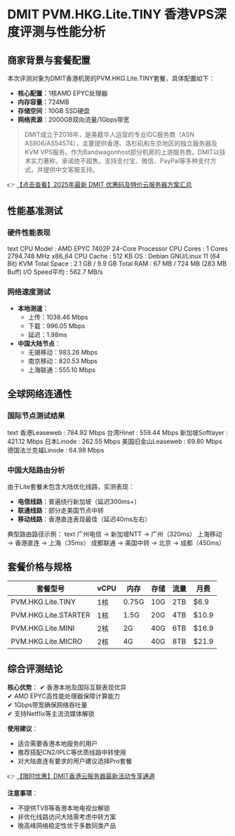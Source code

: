 # DMIT PVM.HKG.Lite.TINY 香港VPS深度评测与性能分析

## 商家背景与套餐配置

本次评测对象为DMIT香港机房的PVM.HKG.Lite.TINY套餐，具体配置如下：
- **核心配置**：1核AMD EPYC处理器
- **内存容量**：724MB
- **存储空间**：10GB SSD硬盘
- **网络资源**：2000GB双向流量/1Gbps带宽

> DMIT成立于2018年，是美籍华人运营的专业IDC服务商（ASN AS906/AS54574），主要提供香港、洛杉矶和东京地区的独立服务器及KVM VPS服务。作为Bandwagonhost部分机房的上游服务商，DMIT以技术实力著称，承诺绝不超售。支持支付宝、微信、PayPal等多种支付方式，并提供中文客服支持。

👉 [【点击查看】2025年最新 DMIT 优惠码及特价云服务器方案汇总](https://bit.ly/dmit_coupon)

## 性能基准测试

### 硬件性能表现
text
CPU Model            : AMD EPYC 7402P 24-Core Processor
CPU Cores            : 1 Cores 2794.748 MHz x86_64
CPU Cache            : 512 KB 
OS                   : Debian GNU/Linux 11 (64 Bit) KVM
Total Space          : 2.1 GB / 9.9 GB 
Total RAM            : 67 MB / 724 MB (283 MB Buff)
I/O Speed平均        : 562.7 MB/s

### 网络速度测试
- **本地测速**：
  - 上传：1038.46 Mbps
  - 下载：996.05 Mbps
  - 延迟：1.98ms
- **中国大陆节点**：
  - 无锡移动：983.26 Mbps
  - 南京移动：820.53 Mbps 
  - 上海联通：555.10 Mbps

## 全球网络连通性

### 国际节点测试结果
text
香港Leaseweb         : 784.92 Mbps
台湾Hinet            : 559.44 Mbps
新加坡Softlayer      : 421.12 Mbps
日本Linode           : 262.55 Mbps
美国旧金山Leaseweb   : 69.80 Mbps
德国法兰克福Linode   : 64.98 Mbps

### 中国大陆路由分析
由于Lite套餐未包含大陆优化线路，实测表现：
- **电信线路**：普遍绕行新加坡（延迟300ms+）
- **联通线路**：部分走美国节点中转
- **移动线路**：香港直连表现最佳（延迟40ms左右）

典型路由路径示例：
text
广州电信 → 新加坡NTT → 广州（320ms）
上海移动 → 香港直连 → 上海（35ms）
成都联通 → 美国中转 → 北京 → 成都（450ms）

## 套餐价格与规格

| 套餐型号       | vCPU | 内存  | 存储  | 流量  | 月费  |
|----------------|------|-------|-------|-------|-------|
| PVM.HKG.Lite.TINY    | 1核  | 0.75G | 10G   | 2TB   | $6.9  |
| PVM.HKG.Lite.STARTER | 1核  | 1.5G  | 20G   | 4TB   | $10.9 |
| PVM.HKG.Lite.MINI    | 2核  | 2G    | 40G   | 6TB   | $16.9 |
| PVM.HKG.Lite.MICRO   | 2核  | 4G    | 40G   | 8TB   | $21.9 |

## 综合评测结论

**核心优势**：
✔ 香港本地及国际互联表现优异  
✔ AMD EPYC高性能处理器保障计算能力  
✔ 1Gbps带宽确保网络吞吐量  
✔ 支持Netflix等主流流媒体解锁  

**使用建议**：
- 适合需要香港本地服务的用户
- 推荐搭配CN2/IPLC等优质线路中转使用
- 对大陆直连有要求的用户建议选择Pro套餐

👉 [【限时优惠】DMIT香港云服务器最新活动专享通道](https://bit.ly/dmit_coupon)

**注意事项**：
- 不提供TVB等香港本地电视台解锁
- 非优化线路访问大陆需考虑中转方案
- 晚高峰网络稳定性优于多数同类产品